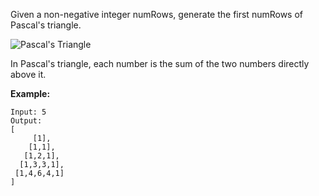 Given a non-negative integer numRows, generate the first numRows of Pascal's triangle.

![Pascal's Triangle](https://upload.wikimedia.org/wikipedia/commons/0/0d/PascalTriangleAnimated2.gif "Pascal's Triangle")

In Pascal's triangle, each number is the sum of the two numbers directly above it.

**Example:**
```
Input: 5
Output:
[
     [1],
    [1,1],
   [1,2,1],
  [1,3,3,1],
 [1,4,6,4,1]
]
```
